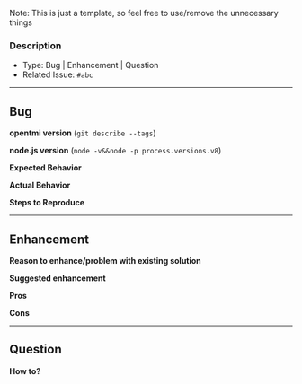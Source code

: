 Note: This is just a template, so feel free to use/remove the unnecessary things

### Description
- Type: Bug | Enhancement | Question
- Related Issue: `#abc`

---------------------------------------------------------------
## Bug

**opentmi version**
(`git describe --tags`)

**node.js version**
(`node -v&&node -p process.versions.v8`)

**Expected Behavior**

**Actual Behavior**

**Steps to Reproduce**

----------------------------------------------------------------
## Enhancement

**Reason to enhance/problem with existing solution**

**Suggested enhancement**

**Pros**

**Cons**

-----------------------------------------------------------------

## Question

**How to?**
